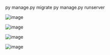 py manage.py migrate
py manage.py runserver

![image](https://github.com/kiv1337/Online-e-book-store-w-Django/assets/107103362/cbb9aba0-8a67-40ca-a5f6-42d0faaf154b)

![image](https://github.com/kiv1337/Online-e-book-store-w-Django/assets/107103362/c543f35a-ca4c-4f13-a9e7-6f09891486a8)

![image](https://github.com/kiv1337/Online-e-book-store-w-Django/assets/107103362/ea468454-3cef-4650-8e05-89fe9980673c)

![image](https://github.com/kiv1337/Online-e-book-store-w-Django/assets/107103362/09100a3e-6d95-4ce5-9f4a-ea05e9e08d2d)
